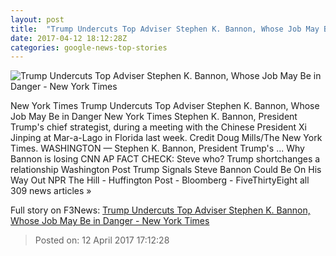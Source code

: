 ```yaml
---
layout: post
title:  "Trump Undercuts Top Adviser Stephen K. Bannon, Whose Job May Be in Danger - New York Times"
date: 2017-04-12 18:12:28Z
categories: google-news-top-stories
---
```


![Trump Undercuts Top Adviser Stephen K. Bannon, Whose Job May Be in Danger - New York Times](https://static01.nyt.com/images/2017/04/13/us/13bannon/13bannon-facebookJumbo.jpg)

New York Times Trump Undercuts Top Adviser Stephen K. Bannon, Whose Job May Be in Danger New York Times Stephen K. Bannon, President Trump's chief strategist, during a meeting with the Chinese President Xi Jinping at Mar-a-Lago in Florida last week. Credit Doug Mills/The New York Times. WASHINGTON — Stephen K. Bannon, President Trump's ... Why Bannon is losing CNN AP FACT CHECK: Steve who? Trump shortchanges a relationship Washington Post Trump Signals Steve Bannon Could Be On His Way Out NPR The Hill - Huffington Post - Bloomberg - FiveThirtyEight all 309 news articles »


Full story on F3News: [Trump Undercuts Top Adviser Stephen K. Bannon, Whose Job May Be in Danger - New York Times](http://www.f3nws.com/n/aeSMRD)

> Posted on: 12 April 2017 17:12:28
